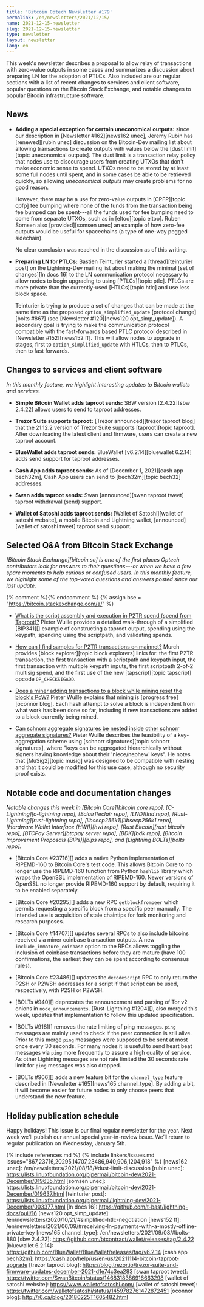 ```yaml
---
title: 'Bitcoin Optech Newsletter #179'
permalink: /en/newsletters/2021/12/15/
name: 2021-12-15-newsletter
slug: 2021-12-15-newsletter
type: newsletter
layout: newsletter
lang: en
---
```

This week's newsletter describes a proposal to allow relay of
transactions with zero-value outputs in some cases and summarizes a
discussion about preparing LN for the adoption of PTLCs.  Also included
are our regular sections with a list of recent changes to services and
client software, popular questions on the Bitcoin Stack Exchange, and
notable changes to popular Bitcoin infrastructure software.

## News

- **Adding a special exception for certain uneconomical outputs:**
  since our description in [Newsletter #162][news162 unec], Jeremy Rubin
  has [renewed][rubin unec] discussion on the Bitcoin-Dev mailing list
  about allowing transactions to create outputs with values below the
  [dust limit][topic uneconomical outputs].  The dust limit is a
  transaction relay policy that nodes use to discourage users from
  creating UTXOs that don't make economic sense to spend.  UTXOs need to
  be stored by at least some full nodes until spent, and in some cases
  be able to be retrieved quickly, so allowing *uneconomical outputs*
  may create problems for no good reason.

    However, there may be a use for zero-value outputs in [CPFP][topic
    cpfp] fee bumping where none of the funds from the transaction
    being fee bumped can be spent---all the funds used for fee bumping
    need to come from separate UTXOs, such as in [eltoo][topic eltoo].
    Ruben Somsen also [provided][somsen unec] an example of how zero-fee
    outputs would be useful for spacechains (a type of one-way pegged
    sidechain).

    No clear conclusion was reached in the discussion as of this
    writing.

- **Preparing LN for PTLCs:** Bastien Teinturier started a
  [thread][teinturier post] on the Lightning-Dev mailing list about
  making the minimal [set of changes][ln docs 16] to the LN
  communication protocol necessary to allow nodes to begin upgrading to
  using [PTLCs][topic ptlc].  PTLCs are more private than the
  currently-used [HTLCs][topic htlc] and use less block space.

    Teinturier is trying to produce a set of changes that can be made at
    the same time as the proposed `option_simplified_update`
    [protocol change][bolts #867] (see [Newsletter #120][news120
    opt_simp_update]).  A secondary goal is trying to make the
    communication protocol compatible with the fast-forwards based PTLC
    protocol described in [Newsletter #152][news152 ff].  This will allow
    nodes to upgrade in stages, first to `option_simplified_update` with
    HTLCs, then to PTLCs, then to fast forwards.

## Changes to services and client software

*In this monthly feature, we highlight interesting updates to Bitcoin
wallets and services.*

- **Simple Bitcoin Wallet adds taproot sends:**
  SBW version [2.4.22][sbw 2.4.22] allows users to send to taproot addresses.

- **Trezor Suite supports taproot:**
  [Trezor announced][trezor taproot blog] that the 21.12.2 version of Trezor
  Suite supports [taproot][topic taproot]. After downloading the latest client
  and firmware, users can create a new taproot account.

- **BlueWallet adds taproot sends:**
  BlueWallet [v6.2.14][bluewallet 6.2.14] adds send support for taproot addresses.

- **Cash App adds taproot sends:**
  As of [December 1, 2021][cash app bech32m], Cash App users can send to
  [bech32m][topic bech32] addresses.

- **Swan adds taproot sends:**
  Swan [announced][swan taproot tweet] taproot withdrawal (send) support.

- **Wallet of Satoshi adds taproot sends:**
  [Wallet of Satoshi][wallet of satoshi website], a mobile Bitcoin and Lightning
  wallet, [announced][wallet of satoshi tweet] taproot send support.

## Selected Q&A from Bitcoin Stack Exchange

*[Bitcoin Stack Exchange][bitcoin.se] is one of the first places Optech
contributors look for answers to their questions---or when we have a
few spare moments to help curious or confused users.  In
this monthly feature, we highlight some of the top-voted questions and
answers posted since our last update.*

{% comment %}<!-- https://bitcoin.stackexchange.com/search?tab=votes&q=created%3a1m..%20is%3aanswer -->{% endcomment %}
{% assign bse = "https://bitcoin.stackexchange.com/a/" %}

- [What is the script assembly and execution in P2TR spend (spend from Taproot)?]({{bse}}111098)
  Pieter Wuille provides a detailed walk-through of a simplified [BIP341][]
  example of constructing a taproot output, spending using the keypath, spending
  using the scriptpath, and validating spends.

- [How can I find samples for P2TR transactions on mainnet?]({{bse}}110995)
  Murch provides [block explorer][topic block explorers] links for: the first P2TR
  transaction, the first transaction with a scriptpath and keypath input, the first
  transaction with multiple keypath inputs, the first scriptpath 2-of-2 multisig
  spend, and the first use of the new [tapscript][topic tapscript] opcode `OP_CHECKSIGADD`.

- [Does a miner adding transactions to a block while mining reset the block's PoW?]({{bse}}110903)
  Pieter Wuille explains that mining is [progress free][oconnor blog]. Each hash
  attempt to solve a block is independent from what work has been done so far,
  including if new transactions are added to a block currently being mined.

- [Can schnorr aggregate signatures be nested inside other schnorr aggregate signatures?]({{bse}}110862)
  Pieter Wuille describes the feasibility of a key-aggregation scheme using
  [schnorr signatures][topic schnorr signatures], where "keys can be aggregated
  hierarchically without signers having knowledge about their 'niece/nephew'
  keys". He notes that [MuSig2][topic musig] was designed to be compatible with
  nesting and that it could be modified for this use case, although no security
  proof exists.

## Notable code and documentation changes

*Notable changes this week in [Bitcoin Core][bitcoin core repo],
[C-Lightning][c-lightning repo], [Eclair][eclair repo], [LND][lnd repo],
[Rust-Lightning][rust-lightning repo], [libsecp256k1][libsecp256k1
repo], [Hardware Wallet Interface (HWI)][hwi repo],
[Rust Bitcoin][rust bitcoin repo], [BTCPay Server][btcpay server repo],
[BDK][bdk repo], [Bitcoin Improvement Proposals (BIPs)][bips repo], and
[Lightning BOLTs][bolts repo].*

- [Bitcoin Core #23716][] adds a native Python implementation of
  RIPEMD-160 to Bitcoin Core's test code.  This allows Bitcoin Core to
  no longer use the RIPEMD-160 function from Python `hashlib` library
  which wraps the OpenSSL implementation of RIPEMD-160.  Newer versions
  of OpenSSL no longer provide RIPEMD-160 support by default, requiring
  it to be enabled separately.

- [Bitcoin Core #20295][] adds a new RPC `getblockfrompeer` which permits
  requesting a specific block from a specific peer manually. The intended use
  is acquisition of stale chaintips for fork monitoring and research purposes.

- [Bitcoin Core #14707][] updates several RPCs to also include bitcoins
  received via miner coinbase transaction outputs.  A new
  `include_immature_coinbase` option to the RPCs allows toggling
  the inclusion of coinbase transactions before they are mature (have
  100 confirmations, the earliest they can be spent according to
  consensus rules).

- [Bitcoin Core #23486][] updates the `decodescript` RPC to only return
  the P2SH or P2WSH addresses for a script if that script can be used,
  respectively, with P2SH or P2WSH.

- [BOLTs #940][] deprecates the announcement and parsing of Tor
  v2 onions in `node_announcements`. [Rust-Lightning #1204][], also
  merged this week, updates that implementation to follow this updated
  specification.

- [BOLTs #918][] removes the rate limiting of ping messages. `ping` messages
  are mainly used to check if the peer connection is still alive. Prior to
  this merge `ping` messages were supposed to be sent at most once every 30
  seconds. For many nodes it is useful to send heart beat messages via `ping`
  more frequently to assure a high quality of service. As other Lightning
  messages are not rate limited the 30 seconds rate limit for `ping` messages
  was also dropped.

- [BOLTs #906][] adds a new feature bit for the `channel_type` feature
  described in [Newsletter #165][news165 channel_type].  By adding a
  bit, it will become easier for future nodes to only choose peers that
  understand the new feature.

## Holiday publication schedule

Happy holidays! This issue is our final regular newsletter for the year.
Next week we’ll publish our annual special year-in-review issue. We’ll
return to regular publication on Wednesday, January 5th.

{% include references.md %}
{% include linkers/issues.md issues="867,23716,20295,14707,23486,940,906,1204,918" %}
[news162 unec]: /en/newsletters/2021/08/18/#dust-limit-discussion
[rubin unec]: https://lists.linuxfoundation.org/pipermail/bitcoin-dev/2021-December/019635.html
[somsen unec]: https://lists.linuxfoundation.org/pipermail/bitcoin-dev/2021-December/019637.html
[teinturier post]: https://lists.linuxfoundation.org/pipermail/lightning-dev/2021-December/003377.html
[ln docs 16]: https://github.com/t-bast/lightning-docs/pull/16
[news120 opt_simp_update]: /en/newsletters/2020/10/21/#simplified-htlc-negotiation
[news152 ff]: /en/newsletters/2021/06/09/#receiving-ln-payments-with-a-mostly-offline-private-key
[news165 channel_type]: /en/newsletters/2021/09/08/#bolts-880
[sbw 2.4.22]: https://github.com/btcontract/wallet/releases/tag/2.4.22
[bluewallet 6.2.14]: https://github.com/BlueWallet/BlueWallet/releases/tag/v6.2.14
[cash app bech32m]: https://cash.app/help/us/en-us/20211114-bitcoin-taproot-upgrade
[trezor taproot blog]: https://blog.trezor.io/trezor-suite-and-firmware-updates-december-2021-d1e74c3ea283
[swan taproot tweet]: https://twitter.com/SwanBitcoin/status/1468318386916663298
[wallet of satoshi website]: https://www.walletofsatoshi.com/
[wallet of satoshi tweet]: https://twitter.com/walletofsatoshi/status/1459782761472872451
[oconnor blog]: http://r6.ca/blog/20180225T160548Z.html
